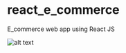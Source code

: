 # react_e_commerce

E_commerce web app using React JS




![alt text](https://storage.googleapis.com/my_portfolio_images/projects/e-woody1.png)
